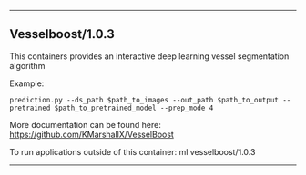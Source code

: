 
----------------------------------
## Vesselboost/1.0.3 ##
This containers provides an interactive deep learning vessel segmentation algorithm 

Example:
```
prediction.py --ds_path $path_to_images --out_path $path_to_output --pretrained $path_to_pretrained_model --prep_mode 4

```

More documentation can be found here: https://github.com/KMarshallX/VesselBoost

To run applications outside of this container: ml vesselboost/1.0.3

----------------------------------
